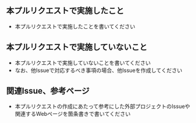 ## 本プルリクエストで実施したこと
- 本プルリクエストで実施したことを書いてください

## 本プルリクエストで実施していないこと
- 本プルリクエストで実施していないことを書いてください
- なお、他Issueで対応するべき事項の場合、他Issueを作成してください

## 関連Issue、参考ページ
- 本プルリクエストの作成にあたって参考にした外部プロジェクトのIssueや関連するWebページを箇条書きで書いてください
